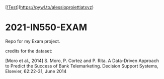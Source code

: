 [[!Test](https://img.shields.io/badge/donate%20satoshis-buy%20me%20a%20coffee-yellow)](https://pywl.to/alessioproiettiatxyz)

# 2021-IN550-EXAM
Repo for my Exam project.

credits for the dataset:

[Moro et al., 2014] S. Moro, P. Cortez and P. Rita. A Data-Driven Approach to Predict the Success of Bank Telemarketing. Decision Support Systems, Elsevier, 62:22-31, June 2014
